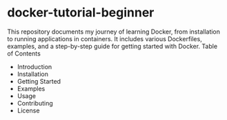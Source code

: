 # docker-tutorial-beginner
This repository documents my journey of learning Docker, from installation to running applications in containers. It includes various Dockerfiles, examples, and a step-by-step guide for getting started with Docker.
Table of Contents

- Introduction
- Installation
- Getting Started
- Examples
- Usage
- Contributing
- License
